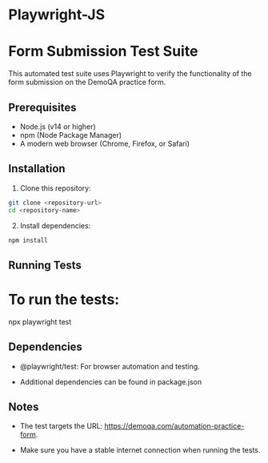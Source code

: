 # Playwright-JS
# Form Submission Test Suite

This automated test suite uses Playwright to verify the functionality of the form submission on the DemoQA practice form.

## Prerequisites

- Node.js (v14 or higher)
- npm (Node Package Manager)
- A modern web browser (Chrome, Firefox, or Safari)

## Installation

1. Clone this repository:
```bash
git clone <repository-url>
cd <repository-name>
```

2. Install dependencies:
```bash
npm install
```


## Running Tests

# To run the tests:
npx playwright test


## Dependencies

- @playwright/test: For browser automation and testing.

- Additional dependencies can be found in package.json

## Notes

- The test targets the URL: https://demoqa.com/automation-practice-form.

- Make sure you have a stable internet connection when running the tests.
